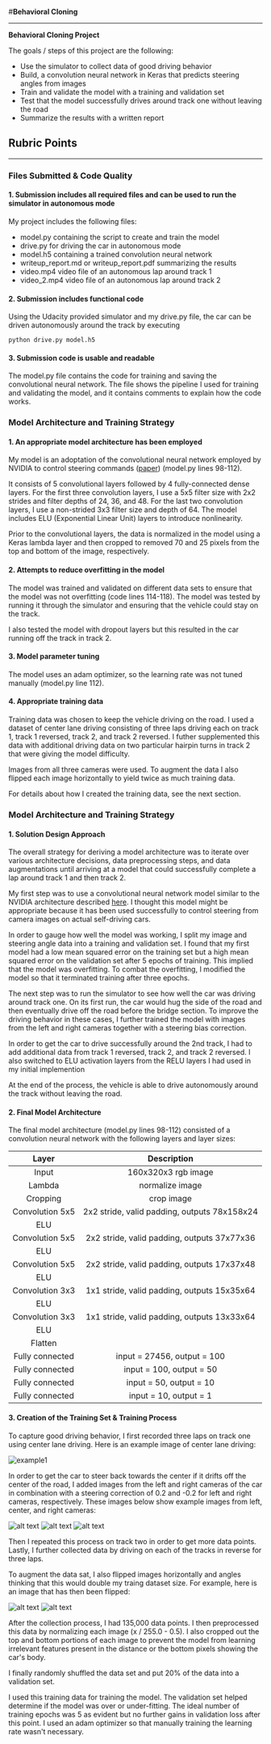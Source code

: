 #**Behavioral Cloning** 

---

**Behavioral Cloning Project**

The goals / steps of this project are the following:
* Use the simulator to collect data of good driving behavior
* Build, a convolution neural network in Keras that predicts steering angles from images
* Train and validate the model with a training and validation set
* Test that the model successfully drives around track one without leaving the road
* Summarize the results with a written report


[//]: # (Image References)

[image1]: ./examples/example1.jpg "Example 1"
[image2]: ./examples/example2_left.jpg "Example 2 Left"
[image3]: ./examples/example2_center.jpg "Example 2 Center"
[image4]: ./examples/example2_right.jpg "Example 2 Right"
[image5]: ./examples/example3.jpg "Example 3"
[image6]: ./examples/example3_flipped.jpg "Example 3 Flipped"

## Rubric Points 
---
### Files Submitted & Code Quality

#### 1. Submission includes all required files and can be used to run the simulator in autonomous mode

My project includes the following files:
* model.py containing the script to create and train the model
* drive.py for driving the car in autonomous mode
* model.h5 containing a trained convolution neural network 
* writeup_report.md or writeup_report.pdf summarizing the results
* video.mp4 video file of an autonomous lap around track 1
* video_2.mp4 video file of an autonomous lap around track 2

#### 2. Submission includes functional code
Using the Udacity provided simulator and my drive.py file, the car can be driven autonomously around the track by executing 
```
python drive.py model.h5
```

#### 3. Submission code is usable and readable

The model.py file contains the code for training and saving the convolutional neural network. The file shows the pipeline I used for training and validating the model, and it contains comments to explain how the code works.

### Model Architecture and Training Strategy

#### 1. An appropriate model architecture has been employed

My model is an adoptation of the convolutional neural network employed by NVIDIA to control steering commands ([paper](http://images.nvidia.com/content/tegra/automotive/images/2016/solutions/pdf/end-to-end-dl-using-px.pdf)) (model.py lines 98-112).

It consists of 5 convolutional layers followed by 4 fully-connected dense layers.  For the first three convolution layers, I use a 5x5 filter size with 2x2 strides and filter depths of 24, 36, and 48.  For the last two convolution layers, I use a non-strided 3x3 filter size and depth of 64.  The model includes ELU (Exponential Linear Unit) layers to introduce nonlinearity. 

Prior to the convolutional layers, the data is normalized in the model using a Keras lambda layer and then cropped to removed 70 and 25 pixels from the top and bottom of the image, respectively. 

#### 2. Attempts to reduce overfitting in the model

The model was trained and validated on different data sets to ensure that the model was not overfitting (code lines 114-118). The model was tested by running it through the simulator and ensuring that the vehicle could stay on the track.

I also tested the model with dropout layers but this resulted in the car running off the track in track 2.

#### 3. Model parameter tuning

The model uses an adam optimizer, so the learning rate was not tuned manually (model.py line 112).

#### 4. Appropriate training data

Training data was chosen to keep the vehicle driving on the road. I used a dataset of center lane driving consisting of three laps driving each on track 1, track 1 reversed, track 2, and track 2 reversed.  I futher supplemented this data with additional driving data on two particular hairpin turns in track 2 that were giving the model difficulty.

Images from all three cameras were used.  To augment the data I also flipped each image horizontally to yield twice as much training data.

For details about how I created the training data, see the next section. 

### Model Architecture and Training Strategy

#### 1. Solution Design Approach

The overall strategy for deriving a model architecture was to iterate over various architecture decisions, data preprocessing steps, and data augmentations until arriving at a model that could successfully complete a lap around track 1 and then track 2.

My first step was to use a convolutional neural network model similar to the NVIDIA architecture described [here](http://images.nvidia.com/content/tegra/automotive/images/2016/solutions/pdf/end-to-end-dl-using-px.pdf).  I thought this model might be appropriate because it has been used successfully to control steering from camera images on actual self-driving cars.

In order to gauge how well the model was working, I split my image and steering angle data into a training and validation set. I found that my first model had a low mean squared error on the training set but a high mean squared error on the validation set after 5 epochs of training.  This implied that the model was overfitting.  To combat the overfitting, I modified the model so that it terminated training after three epochs.

The next step was to run the simulator to see how well the car was driving around track one. On its first run, the car would hug the side of the road and then eventually drive off the road before the bridge section.  To improve the driving behavior in these cases, I further trained the model with images from the left and right cameras together with a steering bias correction.

In order to get the car to drive successfully around the 2nd track, I had to add additional data from track 1 reversed, track 2, and track 2 reversed.  I also switched to ELU activation layers from the RELU layers I had used in my initial implemention

At the end of the process, the vehicle is able to drive autonomously around the track without leaving the road.

#### 2. Final Model Architecture

The final model architecture (model.py lines 98-112) consisted of a convolution neural network with the following layers and layer sizes:

| Layer         		|     Description	        					| 
|:---------------------:|:---------------------------------------------:| 
| Input         		| 160x320x3 rgb image   						| 
| Lambda 				| normalize image 								|
| Cropping 				| crop image 									|
| Convolution 5x5     	| 2x2 stride, valid padding, outputs 78x158x24 	|
| ELU					|												|
| Convolution 5x5	    | 2x2 stride, valid padding, outputs 37x77x36 	|
| ELU					|												|
| Convolution 5x5	    | 2x2 stride, valid padding, outputs 17x37x48 	|
| ELU					|												|
| Convolution 3x3	    | 1x1 stride, valid padding, outputs 15x35x64 	|
| ELU					|												|
| Convolution 3x3	    | 1x1 stride, valid padding, outputs 13x33x64 	|
| ELU					|												|
| Flatten				|												|
| Fully connected		| input = 27456, output = 100					|
| Fully connected		| input = 100, output = 50 						|
| Fully connected		| input = 50, output = 10 						|
| Fully connected		| input = 10, output = 1 						|


#### 3. Creation of the Training Set & Training Process

To capture good driving behavior, I first recorded three laps on track one using center lane driving. Here is an example image of center lane driving:

![example1][image1]

In order to get the car to steer back towards the center if it drifts off the center of the road, I added images from the left and right cameras of the car in combination with a steering correction of 0.2 and -0.2 for left and right cameras, respectively.  These images below show example images from left, center, and right cameras:

![alt text][image2]
![alt text][image3]
![alt text][image4]

Then I repeated this process on track two in order to get more data points.  Lastly, I further collected data by driving on each of the tracks in reverse for three laps.

To augment the data sat, I also flipped images horizontally and angles thinking that this would double my traing dataset size.  For example, here is an image that has then been flipped:

![alt text][image5]
![alt text][image6]

After the collection process, I had 135,000 data points. I then preprocessed this data by normalizing each image (x / 255.0 - 0.5). I also cropped out the top and bottom portions of each image to prevent the model from learning irrelevant features present in the distance or the bottom pixels showing the car's body.

I finally randomly shuffled the data set and put 20% of the data into a validation set. 

I used this training data for training the model. The validation set helped determine if the model was over or under-fitting. The ideal number of training epochs was 5 as evident but no further gains in validation loss after this point.  I used an adam optimizer so that manually training the learning rate wasn't necessary.
